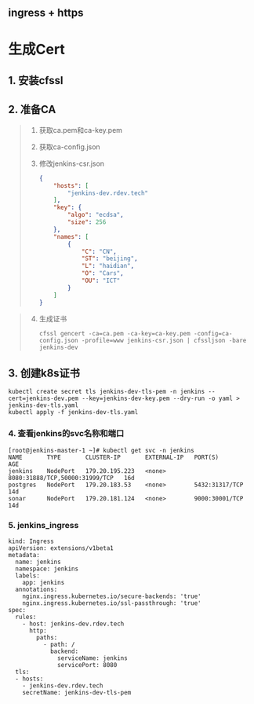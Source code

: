 ## ingress + https

# 生成Cert

## 1. 安装cfssl

## 2. 准备CA

> 1. 获取ca.pem和ca-key.pem
>
> 2. 获取ca-config.json
>
> 3. 修改jenkins-csr.json
>
>    ```json
>    {
>        "hosts": [
>            "jenkins-dev.rdev.tech"
>        ],
>        "key": {
>            "algo": "ecdsa",
>            "size": 256
>        },
>        "names": [
>            {
>                "C": "CN",
>                "ST": "beijing",
>                "L": "haidian",
>                "O": "Cars",
>                "OU": "ICT"
>            }
>        ]
>    }
>    ```
>
>    

> 4. 生成证书
>
>    ```shell
>    cfssl gencert -ca=ca.pem -ca-key=ca-key.pem -config=ca-config.json -profile=www jenkins-csr.json | cfssljson -bare jenkins-dev
>    ```

## 3. 创建k8s证书

```
kubectl create secret tls jenkins-dev-tls-pem -n jenkins --cert=jenkins-dev.pem --key=jenkins-dev-key.pem --dry-run -o yaml > jenkins-dev-tls.yaml
kubectl apply -f jenkins-dev-tls.yaml
```

### 4. 查看jenkins的svc名称和端口

```
[root@jenkins-master-1 ~]# kubectl get svc -n jenkins
NAME       TYPE       CLUSTER-IP       EXTERNAL-IP   PORT(S)                          AGE
jenkins    NodePort   179.20.195.223   <none>        8080:31888/TCP,50000:31999/TCP   16d
postgres   NodePort   179.20.183.53    <none>        5432:31317/TCP                   14d
sonar      NodePort   179.20.181.124   <none>        9000:30001/TCP                   14d
```

### 5. jenkins_ingress

```
kind: Ingress
apiVersion: extensions/v1beta1
metadata:
  name: jenkins
  namespace: jenkins
  labels:
    app: jenkins
  annotations:
    nginx.ingress.kubernetes.io/secure-backends: 'true'
    nginx.ingress.kubernetes.io/ssl-passthrough: 'true'
spec:
  rules:
    - host: jenkins-dev.rdev.tech
      http:
        paths:
          - path: /
            backend:
              serviceName: jenkins
              servicePort: 8080
  tls:
  - hosts:
    - jenkins-dev.rdev.tech
    secretName: jenkins-dev-tls-pem

```

